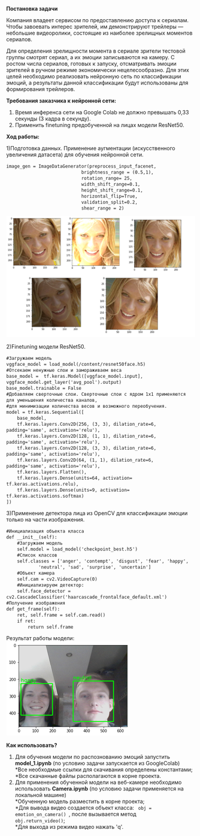<b>Постановка задачи</b>

Компания владеет сервисом по предоставлению доступа к сериалам. Чтобы завоевать интерес зрителей, им демонстрируют трейлеры — небольшие видеоролики, состоящие из наиболее зрелищных моментов сериалов.

Для определения зрелищности момента в сериале зрители тестовой группы смотрят сериал, а их эмоции записываются на камеру. С ростом числа сериалов, готовых к запуску, отсматривать эмоции зрителей в ручном режиме экономически нецелесообразно. Для этих целей необходимо реализовать нейронную сеть по классификации эмоций, а результаты данной классификации будут использованы для формирования трейлеров.

<b>Требования заказчика к нейронной сети:</b>
1) Время инференса сети на Google Colab не должно превышать 0,33 секунды (3 кадра в секунду).
2) Применить finetuning предобученной на лицах модели ResNet50. 


<b>Ход работы:</b>

1)Подготовка данных. Применение аугментации (искусственного увеличения датасета) для обучения нейронной сети.

 	
	image_gen = ImageDataGenerator(preprocess_input_facenet, 
                               	brightness_range = (0.5,1),
                               	rotation_range= 25,
                               	width_shift_range=0.1,
                               	height_shift_range=0.1,
                               	horizontal_flip=True,
                               	validation_split=0.2,
                               	shear_range = 2)
	
![Augmentation](aug.png)

2)Finetuning модели ResNet50.
	
	#Загружаем модель
	vggface_model = load_model(/content/resnet50face.h5)
	#Отсекаем ненужные слои и замораживаем веса 
	base_model =  tf.keras.Model([vggface_model.input], vggface_model.get_layer('avg_pool').output)
	base_model.trainable = False
	#Добавляем сверточные слои. Сверточные слои с ядром 1х1 применяются для уменьшения количества каналов, 
	#для минимизации количества весов и возможного переобучения.
	model = tf.keras.Sequential([
		base_model,
		tf.keras.layers.Conv2D(256, (3, 3), dilation_rate=6, padding='same', activation='relu'),
		tf.keras.layers.Conv2D(128, (1, 1), dilation_rate=6, padding='same', activation='relu'),
		tf.keras.layers.Conv2D(128, (3, 3), dilation_rate=6, padding='same', activation='relu'),
		tf.keras.layers.Conv2D(64, (1, 1), dilation_rate=6, padding='same', activation='relu'),
		tf.keras.layers.Flatten(),
		tf.keras.layers.Dense(units=64, activation= tf.keras.activations.relu),
		tf.keras.layers.Dense(units=9, activation= tf.keras.activations.softmax)
	])

			
3)Применение детектора лица из OpenCV для классификации эмоции только на части изображения.
	
	
	#Инициализация объекта класса
	def __init__(self):
		#Загружаем модель
		self.model = load_model('checkpoint_best.h5')
		#Список классов
		self.classes = ['anger', 'contempt', 'disgust', 'fear', 'happy', 
				'neutral', 'sad', 'surprise', 'uncertain']
		#Объект камера
		self.cam = cv2.VideoCapture(0)
		#Инициализируем детектор:
		self.face_detector = cv2.CascadeClassifier('haarcascade_frontalface_default.xml')
	#Получение изображения
	def get_frame(self):
		ret, self.frame = self.cam.read()
		if ret:
			return self.frame
Результат работы модели:</br>
![Result](Result.png)

<b>Как использовать?</b>
1) Для обучения модели по распознованию эмоций запустить <b>model_1.ipynb</b> (по условию задачи запускается из GoogleColab)</br>
	*Все необходмые ссылки для скачивания определены константами;</br>
	*Все скачанные файлы располагаются в корне проекта.
2) Для применения обученной модели на веб-камере необходимо использовать <b>Camera.ipynb</b> (по условию задачи применяется на локальной машине)</br>
	*Обученную модель разместить в корне проекта;</br>
	*Для вывода видео создается объект класса: <code> obj  = emotion_on_camera() </code>, после вызывается метод <code> obj.return_video()</code>;</br> 
	*Для выхода из режима видео нажать 'q'. </br>
	
